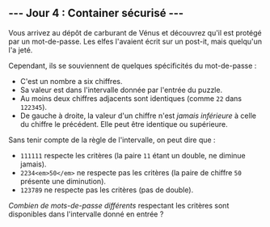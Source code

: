 ## --- Jour 4 : Container sécurisé ---

Vous arrivez au dépôt de carburant de Vénus et découvrez qu'il est protégé par un mot-de-passe. Les elfes l'avaient écrit sur un post-it, mais quelqu'un l'a jeté.

Cependant, ils se souviennent de quelques spécificités du mot-de-passe :

- C'est un nombre a six chiffres.
- Sa valeur est dans l'intervalle donnée par l'entrée du puzzle.
- Au moins deux chiffres adjacents sont identiques (comme `22` dans `122345`).
- De gauche à droite, la valeur d'un chiffre n'est *jamais inférieure* à celle du chiffre le précédent. Elle peut être identique ou supérieure.

Sans tenir compte de la règle de l'intervalle, on peut dire que :

- `111111` respecte les critères (la paire `11` étant un double, ne diminue jamais).
- `2234<em>50</em>` ne respecte pas les critères (la paire de chiffre `50` présente une diminution).
- `123789` ne respecte pas les critères (pas de double).

*Combien de mots-de-passe différents* respectant les critères sont disponibles dans l'intervalle donné en entrée ?